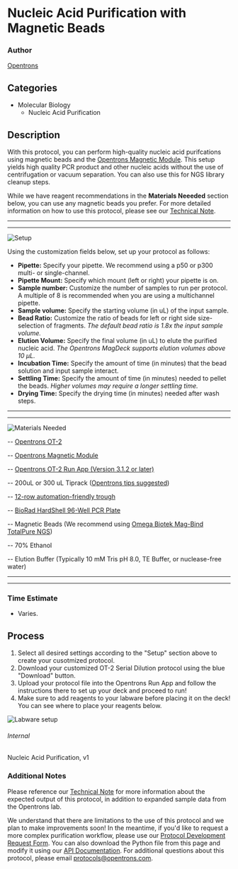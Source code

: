 # Nucleic Acid Purification with Magnetic Beads

### Author
[Opentrons](https://opentrons.com/)

## Categories
* Molecular Biology
    * Nucleic Acid Purification

## Description
With this protocol, you can perform high-quality nucleic acid purifcations using magnetic beads and the [Opentrons Magnetic Module](https://shop.opentrons.com/products/magdeck?_ga=2.120183432.1039841802.1542049668-403439593.1535387376). This setup yields high quality PCR product and other nucleic acids without the use of centrifugation or vacuum separation. You can also use this for NGS library cleanup steps.

While we have reagent recommendations in the **Materials Neeeded** section below, you can use any magnetic beads you prefer. For more detailed information on how to use this protocol, please see our [Technical Note](https://s3.amazonaws.com/opentrons-protocol-library-website/Technical+Notes/Nucleic+Acid+Purification+with+Magnetic+Module+OT2+Technical+Note.pdf).

---

---


![Setup](https://s3.amazonaws.com/opentrons-protocol-library-website/custom-README-images/Nucleic+Acid+Purification/Setup.png)

Using the customization fields below, set up your protocol as follows:

   * **Pipette:** Specify your pipette. We recommend using a p50 or p300 multi- or single-channel.
   * **Pipette Mount:** Specify which mount (left or right) your pipette is on.
   * **Sample number:** Customize the number of samples to run per protocol. A multiple of 8 is recommended when you are using a multichannel pipette.
   * **Sample volume:** Specify the starting volume (in uL) of the input sample.
   * **Bead Ratio:** Customize the ratio of beads for left or right side size-selection of fragments. *The default bead ratio is 1.8x the input sample volume.*
   * **Elution Volume:** Specify the final volume (in uL) to elute the purified nucleic acid. *The Opentrons MagDeck supports elution volumes above 10 µL.*
   * **Incubation Time:** Specify the amount of time (in minutes) that the bead solution and input sample interact.
   * **Settling Time:** Specify the amount of time (in minutes) needed to pellet the beads. *Higher volumes may require a longer settling time.*
   * **Drying Time:** Specify the drying time (in minutes) needed after wash steps.

---

---


![Materials Needed](https://s3.amazonaws.com/opentrons-protocol-library-website/custom-README-images/customizable-serial-dilution/materials.png)

-- [Opentrons OT-2](http://opentrons.com/ot-2)

-- [Opentrons Magnetic Module](https://shop.opentrons.com/products/magdeck?_ga=2.171718441.823190023.1542396855-403439593.1535387376)

-- [Opentrons OT-2 Run App (Version 3.1.2 or later)](http://opentrons.com/ot-app)

-- 200uL or 300 uL Tiprack ([Opentrons tips suggested](https://shop.opentrons.com/collections/opentrons-tips/products/opentrons-300ul-tips-racks-9-600-tips))

-- [12-row automation-friendly trough](https://www.usascientific.com/12-channel-automation-reservoir.aspx)

-- [BioRad HardShell 96-Well PCR Plate](http://www.bio-rad.com/en-us/sku/hsp9601-hard-shell-96-well-pcr-plates-low-profile-thin-wall-skirted-white-clear?ID=hsp9601)

-- Magnetic Beads (We recommend using [Omega Biotek Mag-Bind TotalPure NGS](http://omegabiotek.com/store/product/mag-bind-totalpure-ngs/))

-- 70% Ethanol 

-- Elution Buffer (Typically  10 mM Tris pH 8.0, TE Buffer, or nuclease-free water)

---

---

### Time Estimate
* Varies.

## Process
1. Select all desired settings according to the "Setup" section above to create your cusotmized protocol.
2. Download your customized OT-2 Serial Dilution protocol using the blue "Download" button.
3. Upload your protocol file into the Opentrons Run App and follow the instructions there to set up your deck and proceed to run!
4. Make sure to add reagents to your labware before placing it on the deck! You can see where to place your reagents below.

![Labware setup](https://s3.amazonaws.com/opentrons-protocol-library-website/custom-README-images/Nucleic+Acid+Purification/Nucleic+Acid+Purification+with+Magnetic+Beads+-+Reagent+Starting+Position+Image+(2).png)

###### Internal
Nucleic Acid Purification, v1

### Additional Notes
Please reference our [Technical Note](https://s3.amazonaws.com/opentrons-protocol-library-website/Technical+Notes/Nucleic+Acid+Purification+with+Magnetic+Module+OT2+Technical+Note.pdf) for more information about the expected output of this protocol, in addition to expanded sample data from the Opentrons lab. 

We understand that there are limitations to the use of this protocol and we plan to make improvements soon! In the meantime, if you'd like to request a more complex purification workflow, please use our [Protocol Development Request Form](https://opentrons-protocol-dev.paperform.co/). You can also download the Python file from this page and modify it using our [API Documentation](https://docs.opentrons.com/). For additional questions about this protocol, please email protocols@opentrons.com.
